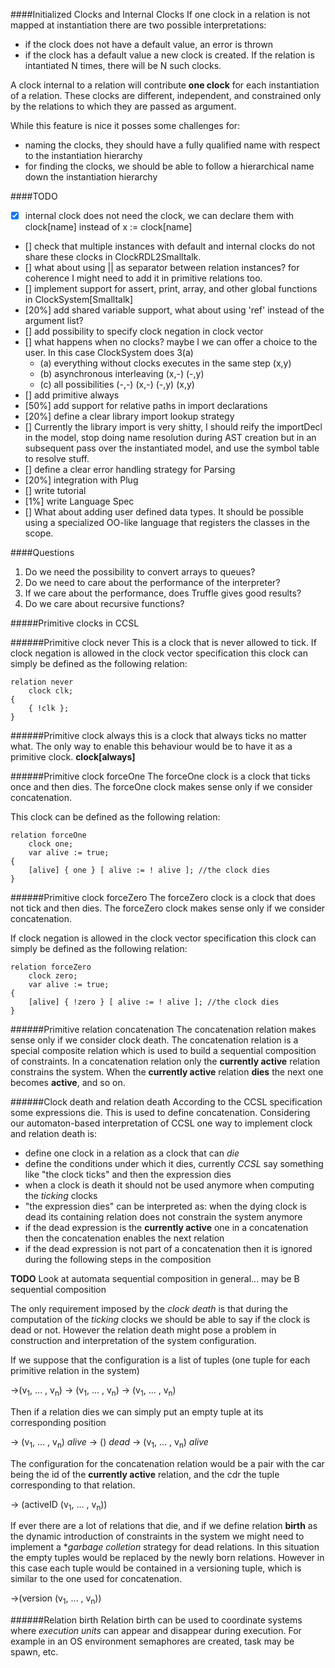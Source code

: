 

####Initialized Clocks and Internal Clocks
If one clock in a relation is not mapped at instantiation there are two possible interpretations:
- if the clock does not have a default value, an error is thrown
- if the clock has a default value a new clock is created. If the relation is intantiated N times, there will be N such clocks.

A clock internal to a relation will contribute **one clock** for each instantiation of a relation. These clocks are different, independent, and constrained only by the relations to which they are passed as argument.

While this feature is nice it posses some challenges for:
- naming the clocks, they should have a fully qualified name with respect to the instantiation hierarchy
- for finding the clocks, we should be able to follow a hierarchical name down the instantiation hierarchy

####TODO
- [x] internal clock does not need the clock, we can declare them with clock[name] instead of x := clock[name]
- [] check that multiple instances with default and internal clocks do not share these clocks in ClockRDL2Smalltalk.
- [] what about using || as separator between relation instances? for coherence I might need to add it in primitive relations too.
- [] implement support for assert, print, array, and other global functions in ClockSystem[Smalltalk]
- [20%] add shared variable support, what about using 'ref' instead of the argument list?
- [] add possibility to specify clock negation in clock vector
- [] what happens when no clocks? maybe I we can offer a choice to the user. In this case ClockSystem does 3(a)
    - (a) everything without clocks executes in the same step (x,y)
    - (b) asynchronous interleaving (x,-) (-,y)
    - (c) all possibilities (-,-) (x,-) (-,y) (x,y)
- [] add primitive always
- [50%] add support for relative paths in import declarations
- [20%] define a clear library import lookup strategy
- [] Currently the library import is very shitty, I should reify the importDecl in the model, stop doing name resolution
 during AST creation but in an subsequent pass over the instantiated model, and use the symbol table to resolve stuff.
- [] define a clear error handling strategy for Parsing 
- [20%] integration with Plug
- [] write tutorial
- [1%] write Language Spec
- [] What about adding user defined data types. It should be possible using a specialized OO-like language that registers the classes in the scope. 

####Questions
1. Do we need the possibility to convert arrays to queues?
2. Do we need to care about the performance of the interpreter?
3. If we care about the performance, does Truffle gives good results?
4. Do we care about recursive functions?



#####Primitive clocks in CCSL

######Primitive clock never
This is a clock that is never allowed to tick.
If clock negation is allowed in the clock vector specification this clock can simply be defined as the following relation:

    relation never
        clock clk;
    {
        { !clk };
    }

######Primitive clock always
this is a clock that always ticks no matter what.
The only way to enable this behaviour would be to have it as a primitive clock. **clock[always]**

######Primitive clock forceOne
The forceOne clock is a clock that ticks once and then dies.
The forceOne clock makes sense only if we consider concatenation.

This clock can be defined as the following relation:

	relation forceOne
		clock one;
		var alive := true;
	{
		[alive] { one } [ alive := ! alive ]; //the clock dies
	}

######Primitive clock forceZero
The forceZero clock is a clock that does not tick and then dies.
The forceZero clock makes sense only if we consider concatenation.

If clock negation is allowed in the clock vector specification this clock can simply be defined as the following relation:

    relation forceZero
		clock zero;
		var alive := true;
	{
		[alive] { !zero } [ alive := ! alive ]; //the clock dies
	}

######Primitive relation concatenation
The concatenation relation makes sense only if we consider clock death.
The concatenation relation is a special composite relation which is used to build a sequential composition of constraints.
In a concatenation relation only the **currently active** relation constrains the system.
When the **currently active** relation **dies** the next one becomes **active**, and so on.

######Clock death and relation death
According to the CCSL specification some expressions die. This is used to define concatenation.
Considering our automaton-based interpretation of CCSL one way to implement clock and relation death is:

- define one clock in a relation as a clock that can *die*
- define the conditions under which it dies, currently *CCSL* say something like "the clock ticks" and then the expression dies
- when a clock is death it should not be used anymore when computing the *ticking* clocks
- "the expression dies" can be interpreted as: when the dying clock is dead its containing relation does not constrain the system anymore
- if the dead expression is the **currently active** one in a concatenation then the concatenation enables the next relation
- if the dead expression is not part of a concatenation then it is ignored during the following steps in the composition

**TODO** Look at automata sequential composition in general... may be B sequential composition

The only requirement imposed by the *clock death* is that during the computation of the *ticking* clocks we should be able to say if the clock is dead or not.
However the relation death might pose a problem in construction and interpretation of the system configuration.

If we suppose that the configuration is a list of tuples (one tuple for each primitive relation in the system)
>
->(v<sub>1</sub>, ... , v<sub>n</sub>)
-> (v<sub>1</sub>, ... , v<sub>n</sub>)
-> (v<sub>1</sub>, ... , v<sub>n</sub>)

Then if a relation dies we can simply put an empty tuple at its corresponding position
>
-> (v<sub>1</sub>, ... , v<sub>n</sub>)  *alive*
-> ()                                    *dead*
-> (v<sub>1</sub>, ... , v<sub>n</sub>)  *alive*

The configuration for the concatenation relation would be a pair with the car being the id of the **currently active** relation, and the cdr the tuple corresponding to that relation.
>
-> (activeID (v<sub>1</sub>, ... , v<sub>n</sub>))

If ever there are a lot of relations that die, and if we define relation **birth** as the dynamic introduction of 
constraints in the system we might need to implement a **garbage colletion* strategy for dead relations. In this situation
the empty tuples would be replaced by the newly born relations. However in this case each tuple would be contained in a 
versioning tuple, which is similar to the one used for concatenation.

>
->(version (v<sub>1</sub>, ... , v<sub>n</sub>))

######Relation birth
Relation birth can be used to coordinate systems where *execution units* can appear and disappear during execution.
For example in an OS environment semaphores are created, task may be spawn, etc.